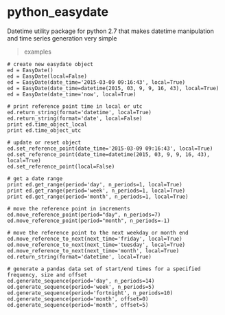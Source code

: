 # python_easydate
Datetime utility package for python 2.7 that makes datetime manipulation and time series generation very simple

> examples

	# create new easydate object
	ed = EasyDate()
	ed = EasyDate(local=False)
	ed = EasyDate(date_time='2015-03-09 09:16:43', local=True)
	ed = EasyDate(date_time=datetime(2015, 03, 9, 9, 16, 43), local=True)
	ed = EasyDate(date_time='now', local=True)
	
	# print reference point time in local or utc
	ed.return_string(format='datetime', local=True)
	ed.return_string(format='date', local=False)
	print ed.time_object_local
	print ed.time_object_utc
	
	# update or reset object
	ed.set_reference_point(date_time='2015-03-09 09:16:43', local=True)
	ed.set_reference_point(date_time=datetime(2015, 03, 9, 9, 16, 43), local=True)
	ed.set_reference_point(local=False)
	
	# get a date range
	print ed.get_range(period='day', n_periods=1, local=True)
	print ed.get_range(period='week', n_periods=1, local=True)
	print ed.get_range(period='month', n_periods=1, local=True)
	
	# move the reference point in increments
	ed.move_reference_point(period="day", n_periods=7)
	ed.move_reference_point(period="month", n_periods=-1)
	
	# move the reference point to the next weekday or month end
	ed.move_reference_to_next(next_time='friday', local=True)
	ed.move_reference_to_next(next_time='tuesday', local=True)
	ed.move_reference_to_next(next_time='month', local=True)
	ed.return_string(format='datetime', local=True)
	
	# generate a pandas data set of start/end times for a specified frequency, size and offset
	ed.generate_sequence(period='day', n_periods=14)
	ed.generate_sequence(period='week', n_periods=5)
	ed.generate_sequence(period='fortnight', n_periods=10)
	ed.generate_sequence(period='month', offset=0)
	ed.generate_sequence(period='month', offset=5)

